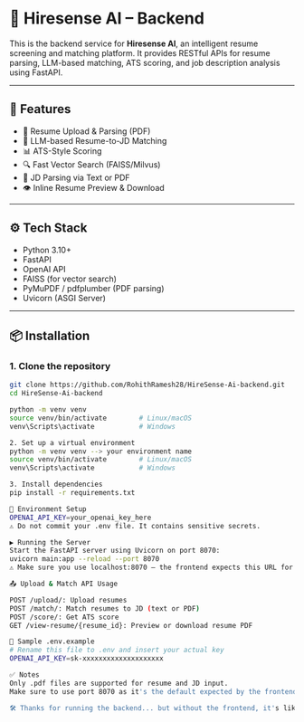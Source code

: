 # 🧠 Hiresense AI – Backend

This is the backend service for **Hiresense AI**, an intelligent resume screening and matching platform. It provides RESTful APIs for resume parsing, LLM-based matching, ATS scoring, and job description analysis using FastAPI.

---

## 🚀 Features

- 📄 Resume Upload & Parsing (PDF)
- 🧠 LLM-based Resume-to-JD Matching
- 📊 ATS-Style Scoring
- 🔍 Fast Vector Search (FAISS/Milvus)
- 📝 JD Parsing via Text or PDF
- 👁 Inline Resume Preview & Download

---

## ⚙️ Tech Stack

- Python 3.10+
- FastAPI
- OpenAI API
- FAISS (for vector search)
- PyMuPDF / pdfplumber (PDF parsing)
- Uvicorn (ASGI Server)

---

## 📦 Installation

### 1. Clone the repository
```bash
git clone https://github.com/RohithRamesh28/HireSense-Ai-backend.git
cd HireSense-Ai-backend

python -m venv venv
source venv/bin/activate        # Linux/macOS
venv\Scripts\activate           # Windows

2. Set up a virtual environment
python -m venv venv --> your environment name
source venv/bin/activate        # Linux/macOS
venv\Scripts\activate           # Windows

3. Install dependencies
pip install -r requirements.txt

🔐 Environment Setup
OPENAI_API_KEY=your_openai_key_here
⚠️ Do not commit your .env file. It contains sensitive secrets.

▶️ Running the Server
Start the FastAPI server using Uvicorn on port 8070:
uvicorn main:app --reload --port 8070
⚠️ Make sure you use localhost:8070 — the frontend expects this URL for API communication.

📤 Upload & Match API Usage

POST /upload/: Upload resumes
POST /match/: Match resumes to JD (text or PDF)
POST /score/: Get ATS score
GET /view-resume/{resume_id}: Preview or download resume PDF

🧪 Sample .env.example
# Rename this file to .env and insert your actual key
OPENAI_API_KEY=sk-xxxxxxxxxxxxxxxxxxxx

✅ Notes
Only .pdf files are supported for resume and JD input.
Make sure to use port 8070 as it's the default expected by the frontend.

🛠️ Thanks for running the backend... but without the frontend, it's like hiring with your eyes closed. Don't forget to start the frontend too — or you'll be staring at ports like it's magic! 😄




